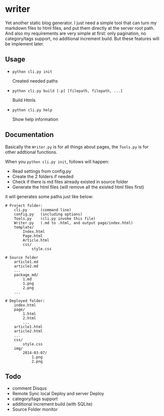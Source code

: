 # writer

Yet another static blog generator. I just need a simple tool that can turn my markdown files to html files, and put them directly at the server root path. And also my requirements are very simple at first: only pagination, no category/tags support, no additional increment build. But these features will be implement later.

## Usage

-   `python cli.py init`

    Created needed paths

-   `python cli.py build [-p] [filepath, filepath, ...]`

    Build Htmls

-   `python cli.py help`

    Show help information

## Documentation

Basically the `Writer.py` is for all things about pages, the `Tools.py` is for other addtional functions.

When you `python cli.py init`, follows will happen:

-   Read settings from config.py
-   Create the 2 folders if needed
-   Check if there is md files already existed in source folder
-   Generate the html files (will remove all the existed html files first)

it will generates some paths just like below:

```
# Project folder:
    cli.py      (command line)
    config.py   (including options)
    Tools.py    (cli.py invoke this file)
    Writer.py   (.md to .html, and output page/index.html)
    template/
        Index.html
        Page.html
        Article.html
        css/
            style.css

# Source folder
    article1.md
    article2.md
    ...
    package_md/
        1.md
        1.png
        2.png
    ...

# Deployed folder:
    index.html
    page/
        1.html
        2.html
        ...
    article1.html
    article2.html
    ...
    css/
        style.css
    img/
        2014-03-07/
            1.png
            2.png
```


## Todo

-   comment Disqus
-   Remote Sync local Deploy and server Deploy
-   category/tags support
-   additional increment build (with SQLite)
-   Source Folder monitor
